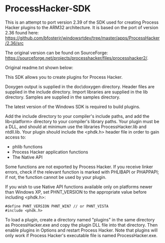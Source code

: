 # ProcessHacker-SDK
 This is an attempt to port version 2.39 of the SDK used for creating Process Hacker plugins to the ARM32 architecture.
 It is based on the port of version 2.36 found here: https://github.com/bfosterjr/windowsrtdev/tree/master/apps/ProcessHacker/2.36/src
 
 The original version can be found on SourceForge: 
 https://sourceforge.net/projects/processhacker/files/processhacker2/.

 Original readme.txt shown below: 

This SDK allows you to create plugins for Process Hacker.

Doxygen output is supplied in the doc\doxygen directory.
Header files are supplied in the include directory.
Import libraries are supplied in the lib directory.
Samples are supplied in the samples directory.

The latest version of the Windows SDK is required to build
plugins.

Add the include directory to your compiler's include paths,
and add the lib\<platform> directory to your compiler's library
paths. Your plugin must be a DLL, and should at minimum use the
libraries ProcessHacker.lib and ntdll.lib. Your plugin should
include the <phdk.h> header file in order to gain access to:

* phlib functions
* Process Hacker application functions
* The Native API

Some functions are not exported by Process Hacker. If you
receive linker errors, check if the relevant function is
marked with PHLIBAPI or PHAPPAPI; if not, the function
cannot be used by your plugin.

If you wish to use Native API functions available only on
platforms newer than Windows XP, set PHNT_VERSION to the
appropriate value before including <phdk.h>:

    #define PHNT_VERSION PHNT_WIN7 // or PHNT_VISTA
    #include <phdk.h>

To load a plugin, create a directory named "plugins" in the
same directory as ProcessHacker.exe and copy the plugin DLL
file into that directory. Then enable plugins in Options and
restart Process Hacker. Note that plugins will only work if
Process Hacker's executable file is named ProcessHacker.exe.

